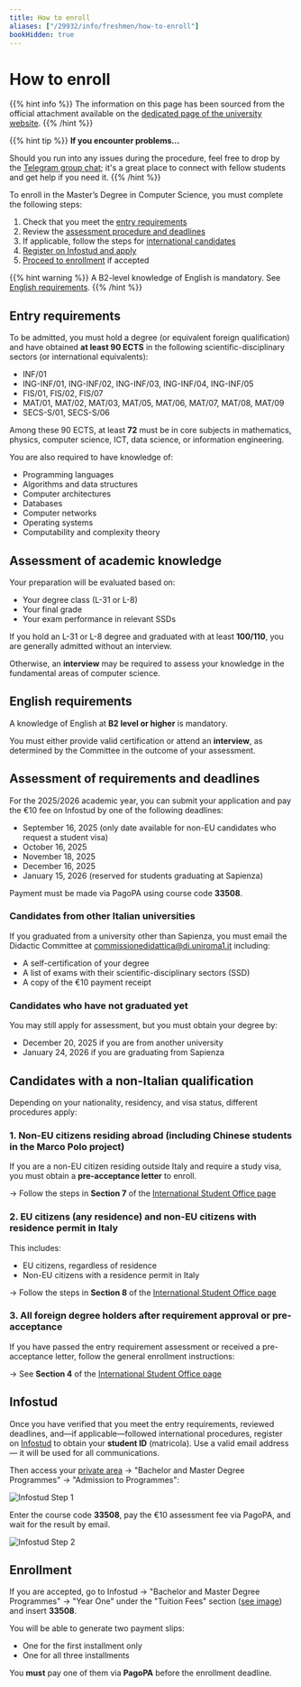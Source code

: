 ```yaml
---
title: How to enroll
aliases: ["/29932/info/freshmen/how-to-enroll"]
bookHidden: true
---
```


# How to enroll

{{% hint info %}}
<i class="fa-solid fa-circle-info" style="color: #74C0FC;"></i> The information on this page has been sourced from the official attachment available on the [dedicated page of the university website](https://corsidilaurea.uniroma1.it/en/course/33508/apply).
{{% /hint %}}

{{% hint tip %}}
<i class="fa-solid fa-lightbulb" style="color: #238636;"></i> **If you encounter problems...**

Should you run into any issues during the procedure, feel free to drop by the [Telegram group chat](https://t.me/ComputerScienceSapienza); it's a great place to connect with fellow students and get help if you need it.
{{% /hint %}}

To enroll in the Master’s Degree in Computer Science, you must complete the following steps:

1. Check that you meet the [entry requirements](#entry-requirements)
2. Review the [assessment procedure and deadlines](#assessment-of-requirements-and-deadlines)
3. If applicable, follow the steps for [international candidates](#candidates-with-a-non-italian-qualification)
4. [Register on Infostud and apply](#infostud)
5. [Proceed to enrollment](#enrollment) if accepted

{{% hint warning %}}
<i class="fa-solid fa-triangle-exclamation" style="color: #FFD43B;"></i> A B2-level knowledge of English is mandatory. See [English requirements](#english-requirements).
{{% /hint %}}

## Entry requirements

To be admitted, you must hold a degree (or equivalent foreign qualification) and have obtained **at least 90 ECTS** in the following scientific-disciplinary sectors (or international equivalents):

- INF/01
- ING-INF/01, ING-INF/02, ING-INF/03, ING-INF/04, ING-INF/05
- FIS/01, FIS/02, FIS/07
- MAT/01, MAT/02, MAT/03, MAT/05, MAT/06, MAT/07, MAT/08, MAT/09
- SECS-S/01, SECS-S/06

Among these 90 ECTS, at least **72** must be in core subjects in mathematics, physics, computer science, ICT, data science, or information engineering.

You are also required to have knowledge of:

- Programming languages
- Algorithms and data structures
- Computer architectures
- Databases
- Computer networks
- Operating systems
- Computability and complexity theory

## Assessment of academic knowledge

Your preparation will be evaluated based on:

- Your degree class (L-31 or L-8)
- Your final grade
- Your exam performance in relevant SSDs

If you hold an L-31 or L-8 degree and graduated with at least **100/110**, you are generally admitted without an interview.

Otherwise, an **interview** may be required to assess your knowledge in the fundamental areas of computer science.

## English requirements

A knowledge of English at **B2 level or higher** is mandatory.

You must either provide valid certification or attend an **interview**, as determined by the Committee in the outcome of your assessment.

## Assessment of requirements and deadlines

For the 2025/2026 academic year, you can submit your application and pay the €10 fee on Infostud by one of the following deadlines:

- September 16, 2025 (only date available for non-EU candidates who request a student visa)
- October 16, 2025
- November 18, 2025
- December 16, 2025
- January 15, 2026 (reserved for students graduating at Sapienza)

Payment must be made via PagoPA using course code **33508**.

### Candidates from other Italian universities

If you graduated from a university other than Sapienza, you must email the Didactic Committee at [commissionedidattica@di.uniroma1.it](mailto:commissionedidattica@di.uniroma1.it) including:

- A self-certification of your degree
- A list of exams with their scientific-disciplinary sectors (SSD)
- A copy of the €10 payment receipt

### Candidates who have not graduated yet

You may still apply for assessment, but you must obtain your degree by:

- December 20, 2025 if you are from another university
- January 24, 2026 if you are graduating from Sapienza

## Candidates with a non-Italian qualification

Depending on your nationality, residency, and visa status, different procedures apply:

### 1. Non-EU citizens residing abroad (including Chinese students in the Marco Polo project)

If you are a non-EU citizen residing outside Italy and require a study visa, you must obtain a **pre-acceptance letter** to enroll.

→ Follow the steps in **Section 7** of the [International Student Office page](https://www.uniroma1.it/en/pagina/international-student-office#7-master-s-degree-courses-with-requirements-and-personal-knowledge-assessment-and-mandatory-pre-acceptance-letter-enrolment-procedures-for-non-eu-students-requiring-visa-and-chinese-students-in-marco-polo-project)

### 2. EU citizens (any residence) and non-EU citizens with residence permit in Italy

This includes:

- EU citizens, regardless of residence
- Non-EU citizens with a residence permit in Italy

→ Follow the steps in **Section 8** of the [International Student Office page](https://www.uniroma1.it/en/pagina/international-student-office#8-master-s-degree-courses-with-requirements-and-personal-knowledge-assessment-and-pre-acceptance-letter-enrolment-procedures-for-eu-citizens-wherever-resident-and-non-eu-citizens-residing-in-italy)

### 3. All foreign degree holders after requirement approval or pre-acceptance

If you have passed the entry requirement assessment or received a pre-acceptance letter, follow the general enrollment instructions:

→ See **Section 4** of the [International Student Office page](https://www.uniroma1.it/en/pagina/international-student-office#4-mandatory-documents-for-enrolment-master-s-degree-courses)

## Infostud

Once you have verified that you meet the entry requirements, reviewed deadlines, and—if applicable—followed international procedures, register on [Infostud](https://www.studenti.uniroma1.it/phoenixreg/index.html) to obtain your **student ID** (matricola). Use a valid email address — it will be used for all communications.

Then access your [private area](https://www.uniroma1.it/en/pagina-strutturale/students) → "Bachelor and Master Degree Programmes" → "Admission to Programmes":

![Infostud Step 1](https://i.imgur.com/T2VvbNd.png)

Enter the course code **33508**, pay the €10 assessment fee via PagoPA, and wait for the result by email.

![Infostud Step 2](https://i.imgur.com/v84PZyb.png)

## Enrollment

If you are accepted, go to Infostud → "Bachelor and Master Degree Programmes" → "Year One" under the "Tuition Fees" section ([see image](https://i.imgur.com/zaY3eXy.png)) and insert **33508**.

You will be able to generate two payment slips:

- One for the first installment only
- One for all three installments

You **must** pay one of them via **PagoPA** before the enrollment deadline.
